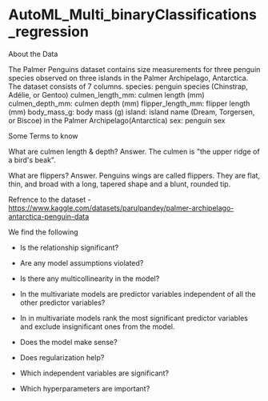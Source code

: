 # AutoML_Multi_binaryClassifications_regression

About the Data

The Palmer Penguins dataset contains size measurements for three penguin species observed on three islands in the Palmer Archipelago, Antarctica.
The dataset consists of 7 columns.
species: penguin species (Chinstrap, Adélie, or Gentoo)
culmen_length_mm: culmen length (mm)
culmen_depth_mm: culmen depth (mm)
flipper_length_mm: flipper length (mm)
body_mass_g: body mass (g)
island: island name (Dream, Torgersen, or Biscoe) in the Palmer Archipelago(Antarctica)
sex: penguin sex




Some Terms to know

What are culmen length & depth?
Answer. The culmen is "the upper ridge of a bird's beak".

What are flippers?
Answer. Penguins wings are called flippers. They are flat, thin, and broad with a long, tapered shape and a blunt, rounded tip.

Refrence to the dataset - https://www.kaggle.com/datasets/parulpandey/palmer-archipelago-antarctica-penguin-data






We find the following 

* Is the relationship significant?

* Are any model assumptions violated?

* Is there any multicollinearity in the model?

* In the multivariate models are predictor variables independent of all the other predictor variables?

* In in multivariate models rank the most significant predictor variables and exclude insignificant ones from the model.

* Does the model make sense?

* Does regularization help?

* Which independent variables are significant?

* Which hyperparameters are important?




